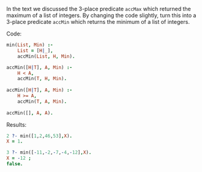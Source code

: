 In the text we discussed the 3-place predicate `accMax` which returned the
maximum of a list of integers. By changing the code slightly, turn this into a 3-place
predicate `accMin` which returns the minimum of a list of integers.

Code:

```prolog
min(List, Min) :-
    List = [H|_],
    accMin(List, H, Min).

accMin([H|T], A, Min) :-
    H < A,
    accMin(T, H, Min).
   
accMin([H|T], A, Min) :-
    H >= A,
    accMin(T, A, Min).
   
accMin([], A, A).
```

Results:

```prolog
2 ?- min([1,2,46,53],X).   
X = 1.

3 ?- min([-11,-2,-7,-4,-12],X). 
X = -12 ;
false.
```
